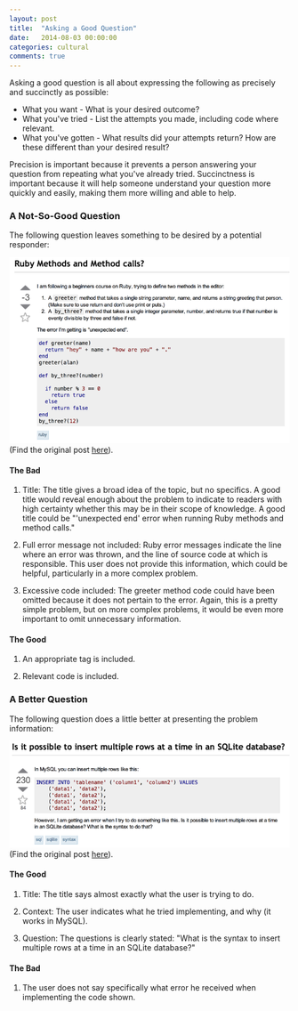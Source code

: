 ```yaml
---
layout: post
title:  "Asking a Good Question"
date:   2014-08-03 00:00:00
categories: cultural
comments: true
---
```


Asking a good question is all about expressing the following as precisely and succinctly as possible:
- What you want - What is your desired outcome?
- What you've tried - List the attempts you made, including code where relevant.
- What you've gotten - What results did your attempts return? How are these different than your desired result?

Precision is important because it prevents a person answering your question from repeating what you've already tried. Succinctness is important because it will help someone understand your question more quickly and easily, making them more willing and able to help.

### A Not-So-Good Question ###

The following question leaves something to be desired by a potential responder:

<img src="/images/bad-question-example.png">
(Find the original post <a href="http://stackoverflow.com/questions/25030544/ruby-methods-and-method-calls">here</a>).

#### The Bad ####

1. Title: The title gives a broad idea of the topic, but no specifics. A good title would reveal enough about the problem to indicate to readers with high certainty whether this may be in their scope of knowledge. A good title could be "'unexpected end' error when running Ruby methods and method calls."

2. Full error message not included: Ruby error messages indicate the line where an error was thrown, and the line of source code at which is responsible. This user does not provide this information, which could be helpful, particularly in a more complex problem.

3. Excessive code included: The greeter method code could have been omitted because it does not pertain to the error. Again, this is a pretty simple problem, but on more complex problems, it would be even more important to omit unnecessary information.


#### The Good ####

1. An appropriate tag is included.

2. Relevant code is included.


### A Better Question ###

The following question does a little better at presenting the problem information:

<img src="/images/good-question-example.png">
(Find the original post <a href="http://stackoverflow.com/questions/1609637/is-it-possible-to-insert-multiple-rows-at-a-time-in-an-sqlite-database">here</a>).

#### The Good ####

1. Title: The title says almost exactly what the user is trying to do.

2. Context: The user indicates what he tried implementing, and why (it works in MySQL).

3. Question: The questions is clearly stated: "What is the syntax to insert multiple rows at a time in an SQLite database?"


#### The Bad ####

1. The user does not say specifically what error he received when implementing the code shown.